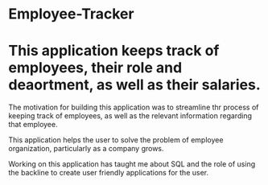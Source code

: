 # Employee-Tracker

# This application keeps track of employees, their role and deaortment, as well as their salaries.

The motivation for building this application was to streamline thr process of keeping 
track of employees, as well as the relevant information regarding that employee.

This application helps the user to solve the problem of employee organization, particularly as a company grows. 

Working on this application has taught me about SQL and the role of using the backline to create user friendly applications for the user.



